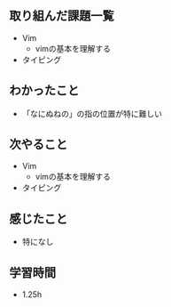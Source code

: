 ## 取り組んだ課題一覧
- Vim
    - vimの基本を理解する
- タイピング

## わかったこと
- 「なにぬねの」の指の位置が特に難しい

## 次やること
- Vim
    - vimの基本を理解する
- タイピング

## 感じたこと
- 特になし

## 学習時間
- 1.25h